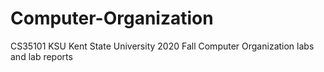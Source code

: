 # Computer-Organization
CS35101 KSU
Kent State University 2020 Fall
Computer Organization labs and lab reports
